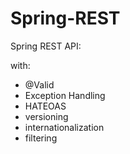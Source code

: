 # Spring-REST
Spring REST API:

with:
- @Valid
- Exception Handling
- HATEOAS
- versioning
- internationalization
- filtering
